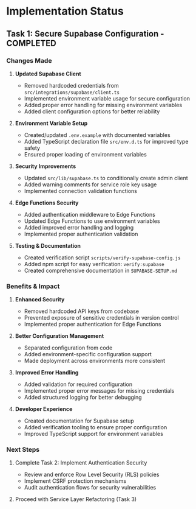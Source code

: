 # Implementation Status

## Task 1: Secure Supabase Configuration - COMPLETED

### Changes Made

1. **Updated Supabase Client**
   - Removed hardcoded credentials from `src/integrations/supabase/client.ts`
   - Implemented environment variable usage for secure configuration
   - Added proper error handling for missing environment variables
   - Added client configuration options for better reliability

2. **Environment Variable Setup**
   - Created/updated `.env.example` with documented variables
   - Added TypeScript declaration file `src/env.d.ts` for improved type safety
   - Ensured proper loading of environment variables

3. **Security Improvements**
   - Updated `src/lib/supabase.ts` to conditionally create admin client
   - Added warning comments for service role key usage
   - Implemented connection validation functions

4. **Edge Functions Security**
   - Added authentication middleware to Edge Functions
   - Updated Edge Functions to use environment variables
   - Added improved error handling and logging
   - Implemented proper authentication validation

5. **Testing & Documentation**
   - Created verification script `scripts/verify-supabase-config.js`
   - Added npm script for easy verification: `verify:supabase`
   - Created comprehensive documentation in `SUPABASE-SETUP.md`

### Benefits & Impact

1. **Enhanced Security**
   - Removed hardcoded API keys from codebase
   - Prevented exposure of sensitive credentials in version control
   - Implemented proper authentication for Edge Functions

2. **Better Configuration Management**
   - Separated configuration from code
   - Added environment-specific configuration support
   - Made deployment across environments more consistent

3. **Improved Error Handling**
   - Added validation for required configuration
   - Implemented proper error messages for missing credentials
   - Added structured logging for better debugging

4. **Developer Experience**
   - Created documentation for Supabase setup
   - Added verification tooling to ensure proper configuration
   - Improved TypeScript support for environment variables

### Next Steps

1. Complete Task 2: Implement Authentication Security
   - Review and enforce Row Level Security (RLS) policies
   - Implement CSRF protection mechanisms
   - Audit authentication flows for security vulnerabilities

2. Proceed with Service Layer Refactoring (Task 3) 